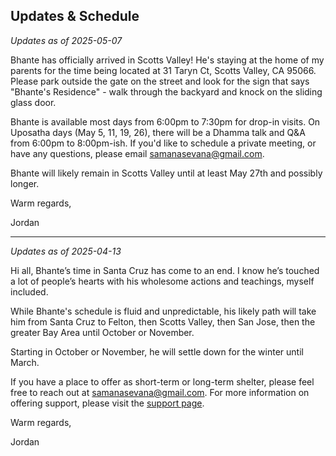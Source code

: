 ## Updates & Schedule

_Updates as of 2025-05-07_

Bhante has officially arrived in Scotts Valley! He's staying at the home of my parents for the time being located at 31 Taryn Ct, Scotts Valley, CA 95066. Please park outside the gate on the street and look for the sign that says "Bhante's Residence" - walk through the backyard and knock on the sliding glass door.

Bhante is available most days from 6:00pm to 7:30pm for drop-in visits. On Uposatha days (May 5, 11, 19, 26), there will be a Dhamma talk and Q&A from 6:00pm to 8:00pm-ish. If you'd like to schedule a private meeting, or have any questions, please email [samanasevana@gmail.com](mailto:samanasevana@gmail.com).

Bhante will likely remain in Scotts Valley until at least May 27th and possibly longer.

Warm regards,

Jordan

---

_Updates as of 2025-04-13_

Hi all, Bhante’s time in Santa Cruz has come to an end. I know he’s touched a lot of people’s hearts with his wholesome actions and teachings, myself included.

While Bhante's schedule is fluid and unpredictable, his likely path will take him from Santa Cruz to Felton, then Scotts Valley, then San Jose, then the greater Bay Area until October or November.

Starting in October or November, he will settle down for the winter until March.

If you have a place to offer as short-term or long-term shelter, please feel free to reach out at [samanasevana@gmail.com](mailto:samanasevana@gmail.com). For more information on offering support, please visit the [support page](/support).

Warm regards,

Jordan
